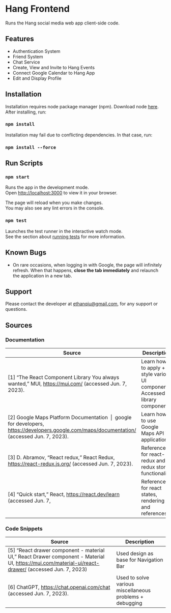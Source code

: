 # Hang Frontend
Runs the Hang social media web app client-side code.

## Features

- Authentication System
- Friend System
- Chat Service
- Create, View and Invite to Hang Events
- Connect Google Calendar to Hang App
- Edit and Display Profile

## Installation

Installation requires node package manager (npm). Download node [here](https://nodejs.org/en/download).\
After installing, run:

### `npm install`

Installation may fail due to conflicting dependencies. In that case, run:

### `npm install --force`

## Run Scripts

### `npm start`

Runs the app in the development mode.\
Open [http://localhost:3000](http://localhost:3000) to view it in your browser.

The page will reload when you make changes.\
You may also see any lint errors in the console.

### `npm test`

Launches the test runner in the interactive watch mode.\
See the section about [running tests](https://facebook.github.io/create-react-app/docs/running-tests) for more information.

## Known Bugs

- On rare occasions, when logging in with Google, the page will infinitely refresh. When that happens, **close the tab immediately** and relaunch the application in a new tab.

## Support

Please contact the developer at [ethanqiu@gmail.com](ethanqiu@gmail.com), for any support or questions.

## Sources

### Documentation
| Source                                                                                                                                                  | Description                                                                    |
|---------------------------------------------------------------------------------------------------------------------------------------------------------|--------------------------------------------------------------------------------|
| [1] “The React Component Library You always wanted,” MUI, https://mui.com/ (accessed Jun. 7, 2023).                                                     | Learn how to apply + style various UI components. Accessed library components. |
| [2] Google Maps Platform Documentation&nbsp; \|&nbsp; google for developers, https://developers.google.com/maps/documentation/ (accessed Jun. 7, 2023). | Learn how to use Google Maps API in application.                               |
| [3] D. Abramov, “React redux,” React Redux, https://react-redux.js.org/ (accessed Jun. 7, 2023).                                                        | References for react-redux and redux store functionality.                      |
| [4] “Quick start,” React, https://react.dev/learn (accessed Jun. 7,                                                                                     | References for react states, rendering and references.                         |

### Code Snippets

| Source                                                                                                                                              | Description                                              |
|-----------------------------------------------------------------------------------------------------------------------------------------------------|----------------------------------------------------------|
| [5] “React drawer component - material UI,” React Drawer component - Material UI, https://mui.com/material-ui/react-drawer/ (accessed Jun. 7, 2023) | Used design as base for Navigation Bar                   |
| [6] ChatGPT, https://chat.openai.com/chat (accessed Jun. 7, 2023).                                                                                  | Used to solve various miscellaneous problems + debugging |
